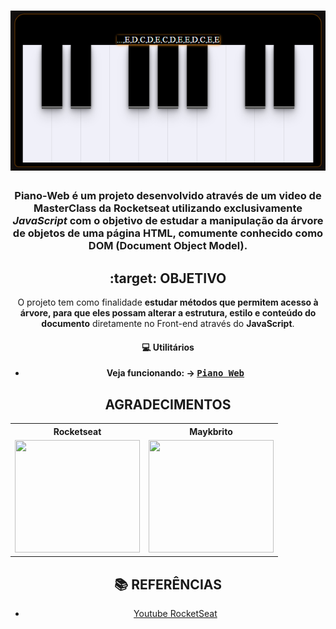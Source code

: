 <h1 align=center>
<img src="./images/piano_web01.png" />
</h1>

<div align="center">



<h3 align="center">

Piano-Web é um projeto desenvolvido através de um **video de MasterClass** da **Rocketseat** utilizando exclusivamente ***JavaScript*** com o objetivo de estudar a manipulação da árvore de objetos de uma página HTML, comumente conhecido como **DOM** (Document Object Model).

</h3>


## **:target: OBJETIVO**

O projeto tem como finalidade **estudar métodos que permitem acesso à árvore, para que eles possam alterar a estrutura, estilo e conteúdo do documento** diretamente no Front-end através do **JavaScript**.

<!--
  ...
  Local Reservado para o GIF do projeto rodando.
  ...
-->


#### **:computer: Utilitários**

- **Veja funcionando: &rarr; <kbd>[Piano Web](https://piano-web.netlify.app/)</kbd>**




## **AGRADECIMENTOS**

<div align=center>

<table style="width:100%" align=center>
  <tr align=center>
    <th><strong><center>Rocketseat</center></strong></th>
    <th><strong><center>Maykbrito</center></strong></th>
  </tr>
  <tr align=center>
    <td>
      <a href="https://rocketseat.com.br/">
        <img width="200" height="180" src="https://user-images.githubusercontent.com/38081852/83981650-1e2e6680-a8f6-11ea-9f42-6df8fe809e4b.png">
      </a>
    </td>
    <td>
      <a href="https://github.com/maykbrito">
        <img width="200" height="180" src="https://user-images.githubusercontent.com/38081852/83981753-1de29b00-a8f7-11ea-93cf-23d2ff65fa5c.png">
      </a>
    </td>
  </tr>
</table>

</div>

## **:books: REFERÊNCIAS**

- [Youtube RocketSeat](https://www.youtube.com/watch?v=UftSB4DaRU4)
